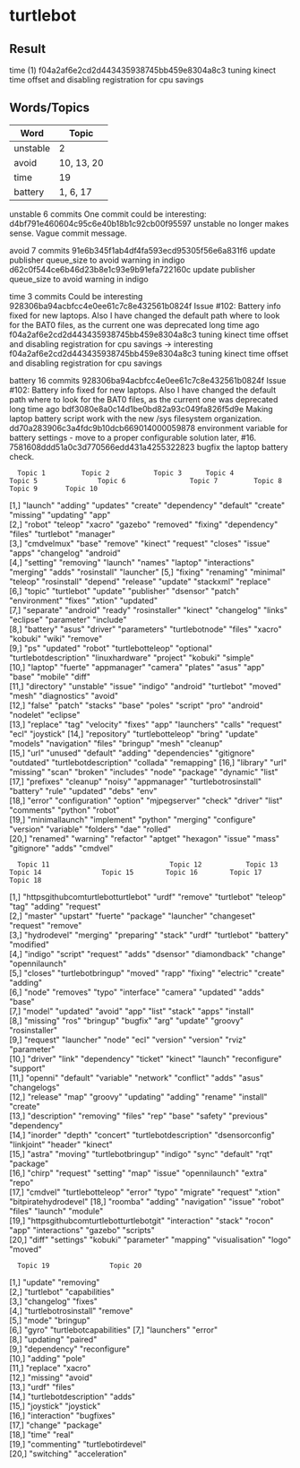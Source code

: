 # turtlebot

## Result

time (1)
f04a2af6e2cd2d443435938745bb459e8304a8c3 tuning kinect time offset and disabling registration for cpu savings

## Words/Topics

|Word 	 		| 	Topic		|
|---------------|---------------|
|unstable		|	2			|
|avoid			|	10, 13, 20	|
|time			|	19			|
|battery		|	1, 6, 17	|


unstable	6 commits
One commit could be interesting:
d4bf791e460604c95c6e40b18b1c92cb00f95597 unstable no longer makes sense.
Vague commit message. 

avoid	7 commits
91e6b345f1ab4df4fa593ecd95305f56e6a831f6 update publisher queue_size to avoid warning in indigo
d62c0f544ce6b46d23b8e1c93e9b91efa722160c update publisher queue_size to avoid warning in indigo

time	3 commits
Could be interesting
928306ba94acbfcc4e0ee61c7c8e432561b0824f Issue #102: Battery info fixed for new laptops. Also I have changed the default path where to look for the BAT0 files, as the current one was deprecated long time ago
f04a2af6e2cd2d443435938745bb459e8304a8c3 tuning kinect time offset and disabling registration for cpu savings
-> interesting
f04a2af6e2cd2d443435938745bb459e8304a8c3 tuning kinect time offset and disabling registration for cpu savings

battery	16 commits
928306ba94acbfcc4e0ee61c7c8e432561b0824f Issue #102: Battery info fixed for new laptops. Also I have changed the default path where to look for the BAT0 files, as the current one was deprecated long time ago
bdf3080e8a0c14d1be0bd82a93c049fa826f5d9e Making laptop battery script work with the new /sys filesystem organization.
dd70a283906c3a4fdc9b10dcb669014000059878 environment variable for battery settings - move to a proper configurable solution later, #16.
7581608ddd51a0c3d770566edd431a4255322823 bugfix the laptop battery check.


      Topic 1         Topic 2           Topic 3      Topic 4           Topic 5               Topic 6                Topic 7         Topic 8                Topic 9       Topic 10   
 [1,] "launch"        "adding"          "updates"    "create"          "dependency"          "default"              "create"        "missing"              "updating"    "app"      
 [2,] "robot"         "teleop"          "xacro"      "gazebo"          "removed"             "fixing"               "dependency"    "files"                "turtlebot"   "manager"  
 [3,] "cmdvelmux"     "base"            "remove"     "kinect"          "request"             "closes"               "issue"         "apps"                 "changelog"   "android"  
 [4,] "setting"       "removing"        "launch"     "names"           "laptop"              "interactions"         "merging"       "adds"                 "rosinstall"  "launcher" 
 [5,] "fixing"        "renaming"        "minimal"    "teleop"          "rosinstall"          "depend"               "release"       "update"               "stackxml"    "replace"  
 [6,] "topic"         "turtlebot"       "update"     "publisher"       "dsensor"             "patch"                "environment"   "fixes"                "xtion"       "updated"  
 [7,] "separate"      "android"         "ready"      "rosinstaller"    "kinect"              "changelog"            "links"         "eclipse"              "parameter"   "include"  
 [8,] "battery"       "asus"            "driver"     "parameters"      "turtlebotnode"       "files"                "xacro"         "kobuki"               "wiki"        "remove"   
 [9,] "ps"            "updated"         "robot"      "turtlebotteleop" "optional"            "turtlebotdescription" "linuxhardware" "project"              "kobuki"      "simple"   
[10,] "laptop"        "fuerte"          "appmanager" "camera"          "plates"              "asus"                 "app"           "base"                 "mobile"      "diff"     
[11,] "directory"     "unstable"        "issue"      "indigo"          "android"             "turtlebot"            "moved"         "mesh"                 "diagnostics" "avoid"    
[12,] "false"         "patch"           "stacks"     "base"            "poles"               "script"               "pro"           "android"              "nodelet"     "eclipse"  
[13,] "replace"       "tag"             "velocity"   "fixes"           "app"                 "launchers"            "calls"         "request"              "ecl"         "joystick" 
[14,] "repository"    "turtlebotteleop" "bring"      "update"          "models"              "navigation"           "files"         "bringup"              "mesh"        "cleanup"  
[15,] "url"           "unused"          "default"    "adding"          "dependencies"        "gitignore"            "outdated"      "turtlebotdescription" "collada"     "remapping"
[16,] "library"       "url"             "missing"    "scan"            "broken"              "includes"             "node"          "package"              "dynamic"     "list"     
[17,] "prefixes"      "cleanup"         "noisy"      "appmanager"      "turtlebotrosinstall" "battery"              "rule"          "updated"              "debs"        "env"      
[18,] "error"         "configuration"   "option"     "mjpegserver"     "check"               "driver"               "list"          "comments"             "python"      "robot"    
[19,] "minimallaunch" "implement"       "python"     "merging"         "configure"           "version"              "variable"      "folders"              "dae"         "rolled"   
[20,] "renamed"       "warning"         "refactor"   "aptget"          "hexagon"             "issue"                "mass"          "gitignore"            "adds"        "cmdvel"   

      Topic 11                              Topic 12           Topic 13           Topic 14               Topic 15        Topic 16        Topic 17      Topic 18             
 [1,] "httpsgithubcomturtlebotturtlebot"    "urdf"             "remove"           "turtlebot"            "teleop"        "tag"           "adding"      "request"            
 [2,] "master"                              "upstart"          "fuerte"           "package"              "launcher"      "changeset"     "request"     "remove"             
 [3,] "hydrodevel"                          "merging"          "preparing"        "stack"                "urdf"          "turtlebot"     "battery"     "modified"           
 [4,] "indigo"                              "script"           "request"          "adds"                 "dsensor"       "diamondback"   "change"      "opennilaunch"       
 [5,] "closes"                              "turtlebotbringup" "moved"            "rapp"                 "fixing"        "electric"      "create"      "adding"             
 [6,] "node"                                "removes"          "typo"             "interface"            "camera"        "updated"       "adds"        "base"               
 [7,] "model"                               "updated"          "avoid"            "app"                  "list"          "stack"         "apps"        "install"            
 [8,] "missing"                             "ros"              "bringup"          "bugfix"               "arg"           "update"        "groovy"      "rosinstaller"       
 [9,] "request"                             "launcher"         "node"             "ecl"                  "version"       "version"       "rviz"        "parameter"          
[10,] "driver"                              "link"             "dependency"       "ticket"               "kinect"        "launch"        "reconfigure" "support"            
[11,] "openni"                              "default"          "variable"         "network"              "conflict"      "adds"          "asus"        "changelogs"         
[12,] "release"                             "map"              "groovy"           "updating"             "adding"        "rename"        "install"     "create"             
[13,] "description"                         "removing"         "files"            "rep"                  "base"          "safety"        "previous"    "dependency"         
[14,] "inorder"                             "depth"            "concert"          "turtlebotdescription" "dsensorconfig" "linkjoint"     "header"      "kinect"             
[15,] "astra"                               "moving"           "turtlebotbringup" "indigo"               "sync"          "default"       "rqt"         "package"            
[16,] "chirp"                               "request"          "setting"          "map"                  "issue"         "opennilaunch"  "extra"       "repo"               
[17,] "cmdvel"                              "turtlebotteleop"  "error"            "typo"                 "migrate"       "request"       "xtion"       "bitpiratehydrodevel"
[18,] "roomba"                              "adding"           "navigation"       "issue"                "robot"         "files"         "launch"      "module"             
[19,] "httpsgithubcomturtlebotturtlebotgit" "interaction"      "stack"            "rocon"                "app"           "interactions"  "gazebo"      "scripts"            
[20,] "diff"                                "settings"         "kobuki"           "parameter"            "mapping"       "visualisation" "logo"        "moved"              

      Topic 19               Topic 20               
 [1,] "update"               "removing"             
 [2,] "turtlebot"            "capabilities"         
 [3,] "changelog"            "fixes"                
 [4,] "turtlebotrosinstall"  "remove"               
 [5,] "mode"                 "bringup"              
 [6,] "gyro"                 "turtlebotcapabilities"
 [7,] "launchers"            "error"                
 [8,] "updating"             "paired"               
 [9,] "dependency"           "reconfigure"          
[10,] "adding"               "pole"                 
[11,] "replace"              "xacro"                
[12,] "missing"              "avoid"                
[13,] "urdf"                 "files"                
[14,] "turtlebotdescription" "adds"                 
[15,] "joystick"             "joystick"             
[16,] "interaction"          "bugfixes"             
[17,] "change"               "package"              
[18,] "time"                 "real"                 
[19,] "commenting"           "turtlebotirdevel"     
[20,] "switching"            "acceleration"         
